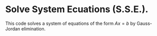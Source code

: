# Solve System Ecuations (S.S.E.).
This code solves a system of equations of the form $Ax = b$ by Gauss-Jordan elimination.
